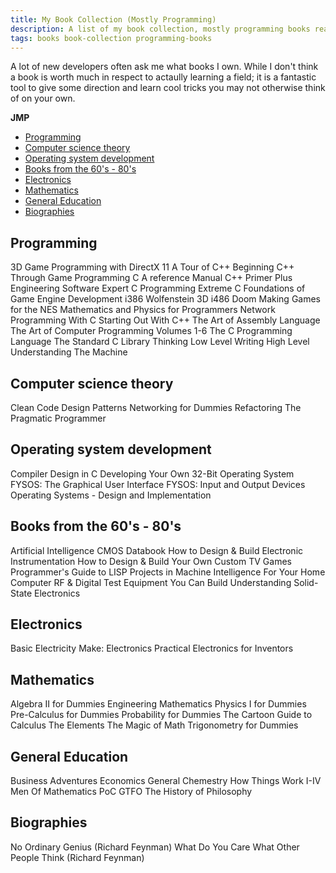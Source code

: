 ```yaml
---
title: My Book Collection (Mostly Programming)
description: A list of my book collection, mostly programming books really
tags: books book-collection programming-books
---
```


A lot of new developers often ask me what books I own. While I don't think a book is worth much in respect to actaully learning a field; it is a fantastic tool to give some direction and learn cool tricks you may not otherwise think of on your own.

**JMP**
- [Programming](#programming)
- [Computer science theory](#computer-science-theory)
- [Operating system development](#operating-system-development)
- [Books from the 60's - 80's](#books-from-the-60-s-80-s)
- [Electronics](#electronics)
- [Mathematics](#mathematics)
- [General Education](#general-education)
- [Biographies](#biographies)

## Programming
3D Game Programming with DirectX 11
A Tour of C++
Beginning C++ Through Game Programming
C A reference Manual
C++ Primer Plus
Engineering Software
Expert C Programming
Extreme C
Foundations of Game Engine Development
i386 Wolfenstein 3D
i486 Doom
Making Games for the NES
Mathematics and Physics for Programmers
Network Programming With C
Starting Out With C++
The Art of Assembly Language
The Art of Computer Programming Volumes 1-6
The C Programming Language
The Standard C Library
Thinking Low Level Writing High Level
Understanding The Machine

## Computer science theory
Clean Code
Design Patterns
Networking for Dummies
Refactoring
The Pragmatic Programmer

## Operating system development
Compiler Design in C
Developing Your Own 32-Bit Operating System
FYSOS: The Graphical User Interface
FYSOS: Input and Output Devices
Operating Systems - Design and Implementation

## Books from the 60's - 80's
Artificial Intelligence
CMOS Databook
How to Design & Build Electronic Instrumentation
How to Design & Build Your Own Custom TV Games
Programmer's Guide to LISP
Projects in Machine Intelligence For Your Home Computer
RF & Digital Test Equipment You Can Build
Understanding Solid-State Electronics

## Electronics
Basic Electricity
Make: Electronics
Practical Electronics for Inventors

## Mathematics
Algebra II for Dummies
Engineering Mathematics
Physics I for Dummies
Pre-Calculus for Dummies
Probability for Dummies
The Cartoon Guide to Calculus
The Elements
The Magic of Math
Trigonometry for Dummies

## General Education
Business Adventures
Economics
General Chemestry
How Things Work I-IV
Men Of Mathematics
PoC GTFO
The History of Philosophy

## Biographies
No Ordinary Genius (Richard Feynman)
What Do You Care What Other People Think (Richard Feynman)
